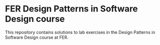 # FER Design Patterns in Software Design course

This repository contains solutions to lab exercises in the Design Patterns in Software Design course at FER.
